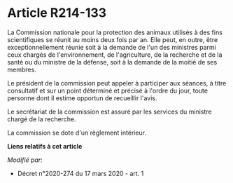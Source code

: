 # Article R214-133

La Commission nationale pour la protection des animaux utilisés à des fins scientifiques se réunit au moins deux fois par an.
Elle peut, en outre, être exceptionnellement réunie soit à la demande de l'un des ministres parmi ceux chargés de
l'environnement, de l'agriculture, de la recherche et de la santé ou du ministre de la défense, soit à la demande de la
moitié de ses membres.

Le président de la commission peut appeler à participer aux séances, à titre consultatif et sur un point déterminé et précisé
à l'ordre du jour, toute personne dont il estime opportun de recueillir l'avis.

Le secrétariat de la commission est assuré par les services du ministre chargé de la recherche.

La commission se dote d'un règlement intérieur.

**Liens relatifs à cet article**

_Modifié par_:

  - Décret n°2020-274 du 17 mars 2020 - art. 1
